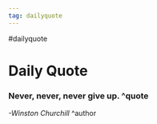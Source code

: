 ```yaml
---
tag: dailyquote
---
```


#dailyquote

# Daily Quote

### Never, never, never give up. ^quote
*-Winston Churchill* ^author
